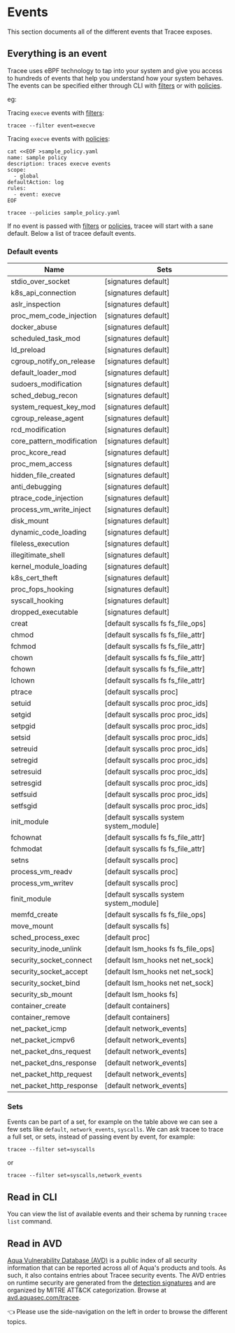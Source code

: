 # Events

This section documents all of the different events that Tracee exposes.

## Everything is an event

Tracee uses eBPF technology to tap into your system and give you access to hundreds of events that help you understand how your system behaves. The events can be specified either through CLI with [filters] or with [policies].

eg:

Tracing `execve` events with [filters]:

```
tracee --filter event=execve
```

Tracing `execve` events with [policies]:

```
cat <<EOF >sample_policy.yaml
name: sample policy
description: traces execve events
scope:
  - global
defaultAction: log
rules:
  - event: execve
EOF
```

```
tracee --policies sample_policy.yaml
```

If no event is passed with [filters] or [policies], tracee will start with a sane default.
Below a list of tracee default events.

### Default events

Name   | Sets                              |
-------|-----------------------------------|
stdio_over_socket | [signatures default] |
k8s_api_connection |[signatures default] |
aslr_inspection | [signatures default] |
proc_mem_code_injection | [signatures default] |
docker_abuse | [signatures default] |
scheduled_task_mod | [signatures default] |
ld_preload | [signatures default] |
cgroup_notify_on_release | [signatures default] |
default_loader_mod | [signatures default] |
sudoers_modification | [signatures default] |
sched_debug_recon | [signatures default] |
system_request_key_mod | [signatures default] |
cgroup_release_agent | [signatures default] |
rcd_modification | [signatures default] |
core_pattern_modification | [signatures default] |
proc_kcore_read | [signatures default] |
proc_mem_access | [signatures default] |
hidden_file_created | [signatures default] |
anti_debugging | [signatures default] |
ptrace_code_injection | [signatures default] |
process_vm_write_inject | [signatures default] |
disk_mount | [signatures default] |
dynamic_code_loading | [signatures default] |
fileless_execution | [signatures default] |
illegitimate_shell  | [signatures default] |
kernel_module_loading | [signatures default] |
k8s_cert_theft | [signatures default] |
proc_fops_hooking | [signatures default] |
syscall_hooking | [signatures default] |
dropped_executable | [signatures default] |
creat | [default syscalls fs fs_file_ops] |
chmod | [default syscalls fs fs_file_attr] |
fchmod | [default syscalls fs fs_file_attr] |
chown | [default syscalls fs fs_file_attr] |
fchown | [default syscalls fs fs_file_attr] |
lchown | [default syscalls fs fs_file_attr]|
ptrace | [default syscalls proc] |
setuid | [default syscalls proc proc_ids] |
setgid | [default syscalls proc proc_ids] |
setpgid | [default syscalls proc proc_ids] |
setsid | [default syscalls proc proc_ids] |
setreuid | [default syscalls proc proc_ids] |
setregid | [default syscalls proc proc_ids] |
setresuid | [default syscalls proc proc_ids] |
setresgid | [default syscalls proc proc_ids] |
setfsuid | [default syscalls proc proc_ids] |
setfsgid | [default syscalls proc proc_ids] |
init_module | [default syscalls system system_module] | 
fchownat | [default syscalls fs fs_file_attr] |
fchmodat | [default syscalls fs fs_file_attr] |
setns | [default syscalls proc] |
process_vm_readv | [default syscalls proc] |
process_vm_writev | [default syscalls proc] |
finit_module | [default syscalls system system_module] |
memfd_create | [default syscalls fs fs_file_ops] |
move_mount | [default syscalls fs] |
sched_process_exec | [default proc] |
security_inode_unlink | [default lsm_hooks fs fs_file_ops] |
security_socket_connect | [default lsm_hooks net net_sock] |
security_socket_accept | [default lsm_hooks net net_sock] |
security_socket_bind | [default lsm_hooks net net_sock] |
security_sb_mount | [default lsm_hooks fs] |
container_create | [default containers] |
container_remove | [default containers] |
net_packet_icmp | [default network_events] |
net_packet_icmpv6 | [default network_events] |
net_packet_dns_request | [default network_events] |
net_packet_dns_response | [default network_events] |
net_packet_http_request | [default network_events] |
net_packet_http_response | [default network_events] |

### Sets

Events can be part of a set, for example on the table above we can see a few sets like `default`, `network_events`, `syscalls`. 
We can ask tracee to trace a full set, or sets, instead of passing event by event, for example:

```
tracee --filter set=syscalls
```
or 

```
tracee --filter set=syscalls,network_events
```


## Read in CLI

You can view the list of available events and their schema by running `tracee list` command.

## Read in AVD

[Aqua Vulnerability Database (AVD)](https://avd.aquasec.com) is a public index of all security information that can be reported across all of Aqua's products and tools. As such, it also contains entries about Tracee security events. The AVD entries on runtime security are generated from the [detection signatures](https://github.com/aquasecurity/tracee/tree/main/signatures) and are organized by MITRE ATT&CK categorization. Browse at [avd.aquasec.com/tracee](https://avd.aquasec.com/tracee/).

👈 Please use the side-navigation on the left in order to browse the different topics.

[filters]: ../../filters/filtering
[policies]: ../../policies